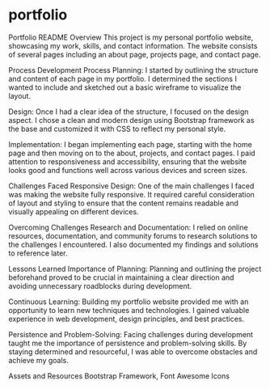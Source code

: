 # portfolio

Portfolio README
Overview
This project is my personal portfolio website, showcasing my work, skills, and contact information. The website consists of several pages including an about page, projects page, and contact page.

Process
Development Process
Planning: I started by outlining the structure and content of each page in my portfolio. I determined the sections I wanted to include and sketched out a basic wireframe to visualize the layout.

Design: Once I had a clear idea of the structure, I focused on the design aspect. I chose a clean and modern design using Bootstrap framework as the base and customized it with CSS to reflect my personal style.

Implementation: I began implementing each page, starting with the home page and then moving on to the about, projects, and contact pages. I paid attention to responsiveness and accessibility, ensuring that the website looks good and functions well across various devices and screen sizes.

Challenges Faced
Responsive Design: One of the main challenges I faced was making the website fully responsive. It required careful consideration of layout and styling to ensure that the content remains readable and visually appealing on different devices.

Overcoming Challenges
Research and Documentation: I relied on online resources, documentation, and community forums to research solutions to the challenges I encountered. I also documented my findings and solutions to reference later.

Lessons Learned
Importance of Planning: Planning and outlining the project beforehand proved to be crucial in maintaining a clear direction and avoiding unnecessary roadblocks during development.

Continuous Learning: Building my portfolio website provided me with an opportunity to learn new techniques and technologies. I gained valuable experience in web development, design principles, and best practices.

Persistence and Problem-Solving: Facing challenges during development taught me the importance of persistence and problem-solving skills. By staying determined and resourceful, I was able to overcome obstacles and achieve my goals.

Assets and Resources
Bootstrap Framework,
Font Awesome Icons
